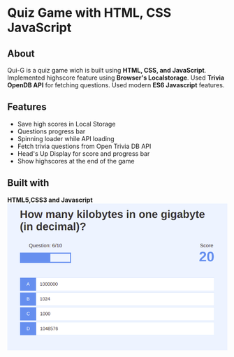 #  Quiz Game with HTML, CSS JavaScript

## About
Qui-G is a quiz game wich is built using **HTML, CSS, and JavaScript**. Implemented highscore feature using **Browser's Localstorage**. Used **Trivia OpenDB API** for fetching questions. Used modern **ES6 Javascript** features.

## Features
-   Save high scores in Local Storage
-   Questions progress bar
-   Spinning loader while API loading
-   Fetch trivia questions from Open Trivia DB API
-   Head's Up Display for score and progress bar
-   Show highscores at the end of the game

## Built with
**HTML5,CSS3 and Javascript**
![Home Screen](./images/Screenshot%20from%202022-05-07%2000-57-46.png)